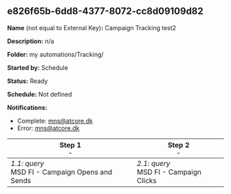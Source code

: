 ## e826f65b-6dd8-4377-8072-cc8d09109d82

**Name** (not equal to External Key)**:** Campaign Tracking test2

**Description:** n/a

**Folder:** my automations/Tracking/

**Started by:** Schedule

**Status:** Ready

**Schedule:** Not defined

**Notifications:**

* Complete: mns@atcore.dk
* Error: mns@atcore.dk

| Step 1<br>_<small>-</small>_ | Step 2<br>_<small>-</small>_ |
| --- | --- |
| _1.1: query_<br>MSD FI - Campaign Opens and Sends | _2.1: query_<br>MSD FI - Campaign Clicks |
